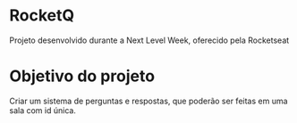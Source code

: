# RocketQ 

Projeto desenvolvido durante a Next Level Week, oferecido pela Rocketseat

# Objetivo do projeto

Criar um sistema de perguntas e respostas, que poderão ser feitas em uma sala com id única.

